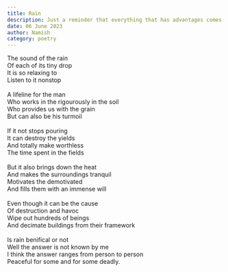```yaml
---
title: Rain
description: Just a reminder that everything that has advantages comes with its own set of disadvantages
date: 06 June 2023
author: Namish 
category: poetry
---
```

The sound of the rain<br/>
Of each of its tiny drop<br/>
It is so relaxing to <br/>
Listen to it nonstop <br/><br/>
A lifeline for the man<br/>
Who works in the rigourously in the soil<br/>
Who provides us with the grain<br/>
But can also be his turmoil<br/><br/>
If it not stops pouring<br/>
It can destroy the yields<br/>
And totally make worthless<br/>
The time spent in the fields<br/><br/>
But it also brings down the heat<br/>
And makes the surroundings tranquil<br/>
Motivates the demotivated<br/>
And fills them with an immense will <br/><br/>
Even though it can be the cause<br/>
Of destruction and havoc<br/>
Wipe out hundreds of beings<br/>
And decimate buildings from their framework<br/><br/>
Is rain benifical or not<br/>
Well the answer is not known by me<br/>
I think the answer ranges from person to person<br/>
Peaceful for some and for some deadly.
